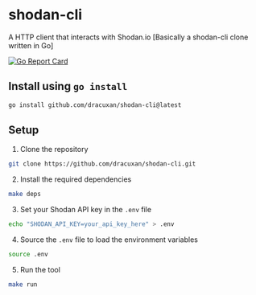 # shodan-cli

A HTTP client that interacts with Shodan.io [Basically a shodan-cli clone written in Go]

[![Go Report Card](https://goreportcard.com/badge/github.com/dracuxan/shodan-cli)](https://goreportcard.com/report/github.com/dracuxan/shodan-cli)

## Install using `go install`

```sh
go install github.com/dracuxan/shodan-cli@latest
```

## Setup

1. Clone the repository

```sh
git clone https://github.com/dracuxan/shodan-cli.git

```

2. Install the required dependencies

```sh
make deps
```

3. Set your Shodan API key in the `.env` file

```sh
echo "SHODAN_API_KEY=your_api_key_here" > .env
```

4. Source the `.env` file to load the environment variables

```sh
source .env
```

5. Run the tool

```sh
make run
```
